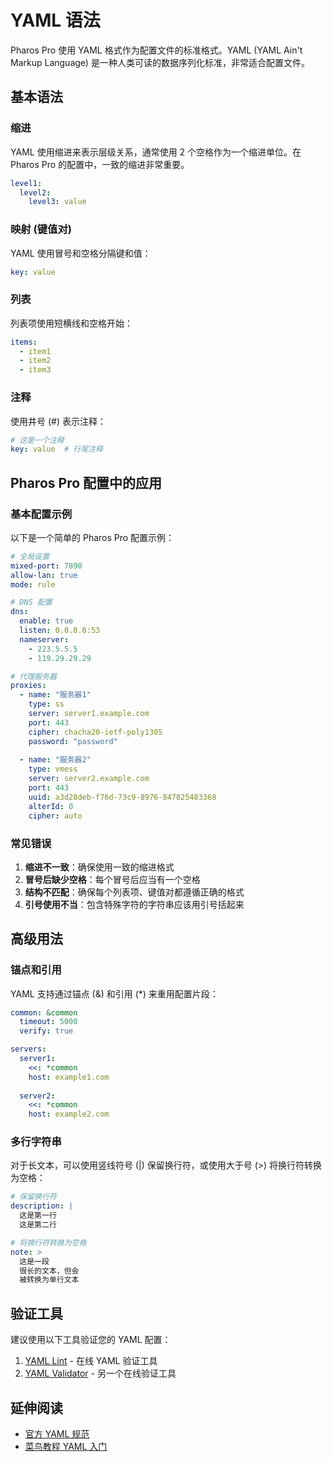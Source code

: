 # YAML 语法

Pharos Pro 使用 YAML 格式作为配置文件的标准格式。YAML (YAML Ain't Markup Language) 是一种人类可读的数据序列化标准，非常适合配置文件。

## 基本语法

### 缩进

YAML 使用缩进来表示层级关系，通常使用 2 个空格作为一个缩进单位。在 Pharos Pro 的配置中，一致的缩进非常重要。

```yaml
level1:
  level2:
    level3: value
```

### 映射 (键值对)

YAML 使用冒号和空格分隔键和值：

```yaml
key: value
```

### 列表

列表项使用短横线和空格开始：

```yaml
items:
  - item1
  - item2
  - item3
```

### 注释

使用井号 (#) 表示注释：

```yaml
# 这是一个注释
key: value  # 行尾注释
```

## Pharos Pro 配置中的应用

### 基本配置示例

以下是一个简单的 Pharos Pro 配置示例：

```yaml
# 全局设置
mixed-port: 7890
allow-lan: true
mode: rule

# DNS 配置
dns:
  enable: true
  listen: 0.0.0.0:53
  nameserver:
    - 223.5.5.5
    - 119.29.29.29

# 代理服务器
proxies:
  - name: "服务器1"
    type: ss
    server: server1.example.com
    port: 443
    cipher: chacha20-ietf-poly1305
    password: "password"
  
  - name: "服务器2"
    type: vmess
    server: server2.example.com
    port: 443
    uuid: a3d28deb-f76d-73c9-8976-847825483368
    alterId: 0
    cipher: auto
```

### 常见错误

1. **缩进不一致**：确保使用一致的缩进格式
2. **冒号后缺少空格**：每个冒号后应当有一个空格
3. **结构不匹配**：确保每个列表项、键值对都遵循正确的格式
4. **引号使用不当**：包含特殊字符的字符串应该用引号括起来

## 高级用法

### 锚点和引用

YAML 支持通过锚点 (&) 和引用 (*) 来重用配置片段：

```yaml
common: &common
  timeout: 5000
  verify: true

servers:
  server1:
    <<: *common
    host: example1.com
  
  server2:
    <<: *common
    host: example2.com
```

### 多行字符串

对于长文本，可以使用竖线符号 (|) 保留换行符，或使用大于号 (>) 将换行符转换为空格：

```yaml
# 保留换行符
description: |
  这是第一行
  这是第二行

# 将换行符转换为空格
note: >
  这是一段
  很长的文本，但会
  被转换为单行文本
```

## 验证工具

建议使用以下工具验证您的 YAML 配置：

1. [YAML Lint](http://www.yamllint.com/) - 在线 YAML 验证工具
2. [YAML Validator](https://codebeautify.org/yaml-validator) - 另一个在线验证工具

## 延伸阅读

- [官方 YAML 规范](https://yaml.org/spec/)
- [菜鸟教程 YAML 入门](https://www.runoob.com/yaml/yaml-tutorial.html)
